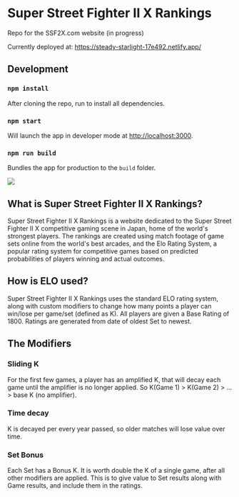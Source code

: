 # Super Street Fighter II X Rankings
Repo for the SSF2X.com website (in progress)

Currently deployed at: https://steady-starlight-17e492.netlify.app/

## Development

### `npm install`

After cloning the repo, run to install all dependencies.

### `npm start`

Will launch the app in developer mode at [http://localhost:3000](http://localhost:3000).

### `npm run build`

Bundles the app for production to the `build` folder.

<img src="https://ibb.co/z8m1vRg">

## What is Super Street Fighter II X Rankings?

Super Street Fighter II X Rankings is a website dedicated to the Super Street Fighter II X competitive gaming scene in Japan, home of the world's strongest players. The rankings are created using match footage of game sets online from the world's best arcades, and the Elo Rating System, a popular rating system for competitive games based on predicted probabilities of players winning and actual outcomes.

## How is ELO used?

Super Street Fighter II X Rankings uses the standard ELO rating system, along with custom modifiers to change how many points a player can win/lose per game/set (defined as K). All players are given a Base Rating of 1800. Ratings are generated from date of oldest Set to newest.

## The Modifiers

### Sliding K 

For the first few games, a player has an amplified K, that will decay each game until the amplifier is no longer applied. So K(Game 1) > K(Game 2) > ... > base K (no amplifier).

### Time decay 

K is decayed per every year passed, so older matches will lose value over time.

### Set Bonus

Each Set has a Bonus K. It is worth double the K of a single game, after all other modifiers are applied. This is to give value to Set results along with Game results, and include them in the ratings.

